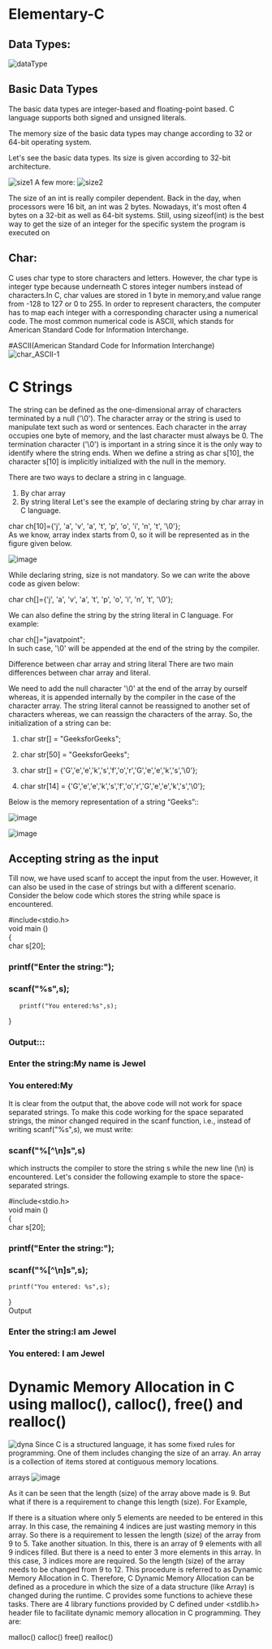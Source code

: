 # Elementary-C

##  Data Types:

![dataType](https://user-images.githubusercontent.com/26576892/184515219-5286af70-d02b-4a1a-8046-ee6099c1d3d3.PNG)

## Basic Data Types
The basic data types are integer-based and floating-point based. C language supports both signed and unsigned literals.

The memory size of the basic data types may change according to 32 or 64-bit operating system.

Let's see the basic data types. Its size is given according to 32-bit architecture.

![size1](https://user-images.githubusercontent.com/26576892/184515246-9943c65b-3728-49d1-aebe-f00720b87cf7.PNG)
A few more:
![size2](https://user-images.githubusercontent.com/26576892/184515248-4a7d01ff-4c1a-440c-9938-1ec293dc0d7b.PNG)


The size of an int is really compiler dependent. Back in the day, when processors were 16 bit, an int was 2 bytes. Nowadays, it's most often 4 bytes on a 32-bit as well as 64-bit systems. Still, using sizeof(int) is the best way to get the size of an integer for the specific system the program is executed on

## Char:
C uses char type to store characters and letters. However, the char type is integer type because underneath C stores integer numbers instead of characters.In C, char values are stored in 1 byte in memory,and value range from -128 to 127 or 0 to 255.
In order to represent characters, the computer has to map each integer with a corresponding character using a numerical code. The most common numerical code is ASCII, which stands for American Standard Code for Information Interchange.

#ASCII(American Standard Code for Information Interchange)
![char_ASCII-1](https://user-images.githubusercontent.com/26576892/184515673-09ecbfbf-4756-4845-aea9-67ff944b91e5.png)
# C Strings

The string can be defined as the one-dimensional array of characters terminated by a null ('\0'). The character array or the string is used to manipulate text such as word or sentences. Each character in the array occupies one byte of memory, and the last character must always be 0. The termination character ('\0') is important in a string since it is the only way to identify where the string ends. When we define a string as char s[10], the character s[10] is implicitly initialized with the null in the memory.

There are two ways to declare a string in c language.

1. By char array
2. By string literal
Let's see the example of declaring string by char array in C language.

char ch[10]={'j', 'a', 'v', 'a', 't', 'p', 'o', 'i', 'n', 't', '\0'};  
As we know, array index starts from 0, so it will be represented as in the figure given below.

![image](https://user-images.githubusercontent.com/26576892/184537829-1f1b37bd-11cc-4247-b08d-878532727c2c.png)


While declaring string, size is not mandatory. So we can write the above code as given below:

char ch[]={'j', 'a', 'v', 'a', 't', 'p', 'o', 'i', 'n', 't', '\0'};  

We can also define the string by the string literal in C language. For example:

char ch[]="javatpoint";  
In such case, '\0' will be appended at the end of the string by the compiler.

Difference between char array and string literal
There are two main differences between char array and literal.

We need to add the null character '\0' at the end of the array by ourself whereas, it is appended internally by the compiler in the case of the character array.
The string literal cannot be reassigned to another set of characters whereas, we can reassign the characters of the array.
So, the initialization of a string can be:

1. char str[] = "GeeksforGeeks";

2. char str[50] = "GeeksforGeeks";

3. char str[] = {'G','e','e','k','s','f','o','r','G','e','e','k','s','\0'};

4. char str[14] = {'G','e','e','k','s','f','o','r','G','e','e','k','s','\0'};

Below is the memory representation of a string “Geeks”::

![image](https://user-images.githubusercontent.com/26576892/184537973-7799a8d1-f366-47a4-954f-d0a5c906a890.png)

![image](https://user-images.githubusercontent.com/26576892/184538026-c66b8fb9-b430-4a7a-be97-3d13e8f54422.png)


## Accepting string as the input
Till now, we have used scanf to accept the input from the user. However, it can also be used in the case of strings but with a different scenario. Consider the below code which stores the string while space is encountered.

#include<stdio.h>  
void main ()  
{  
    char s[20];  
 ###   printf("Enter the string:");  
###    scanf("%s",s);  
       printf("You entered:%s",s);  
}  

### Output:::
### Enter the string:My name is Jewel                                                                
### You entered:My

It is clear from the output that, the above code will not work for space separated strings. To make this code working for the space separated strings, the minor changed required in the scanf function, i.e., instead of writing scanf("%s",s), we must write: 
### scanf("%[^\n]s",s) 
which instructs the compiler to store the string s while the new line (\n) is encountered. Let's consider the following example to store the space-separated strings.

#include<stdio.h>  
void main ()  
{  
    char s[20];  
###    printf("Enter the string:");  
###    scanf("%[^\n]s",s);  
    printf("You entered: %s",s);  
}  
Output

### Enter the string:I am Jewel
### You entered: I am Jewel

# Dynamic Memory Allocation in C using malloc(), calloc(), free() and realloc()

![dyna](https://user-images.githubusercontent.com/26576892/185492176-4ee44548-57d4-48bd-9443-c4e773a40f25.PNG)
Since C is a structured language, it has some fixed rules for programming. One of them includes changing the size of an array. An array is a collection of items stored at contiguous memory locations. 

arrays
![image](https://user-images.githubusercontent.com/26576892/185492745-0eb4dd22-1ed2-43dd-8cc1-2fbbceb9ae28.png)


As it can be seen that the length (size) of the array above made is 9. But what if there is a requirement to change this length (size). For Example, 

   If there is a situation where only 5 elements are needed to be entered in this array. In this case, the remaining 4 indices are just wasting memory in this array. So there is a requirement to lessen the length (size) of the array from 9 to 5.
   Take another situation. In this, there is an array of 9 elements with all 9 indices filled. But there is a need to enter 3 more elements in this array. In this case, 3 indices more are required. So the length (size) of the array needs to be changed from 9 to 12.
This procedure is referred to as Dynamic Memory Allocation in C.
Therefore, C Dynamic Memory Allocation can be defined as a procedure in which the size of a data structure (like Array) is changed during the runtime.
C provides some functions to achieve these tasks. There are 4 library functions provided by C defined under <stdlib.h> header file to facilitate dynamic memory allocation in C programming. They are: 

malloc()
calloc()
free()
realloc()











